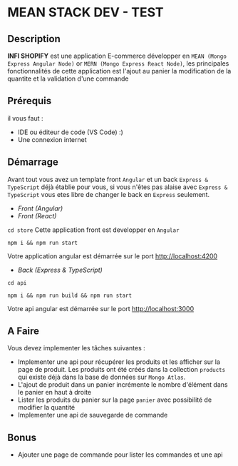 # MEAN STACK DEV - TEST

## Description
**INFI SHOPIFY** est une application E-commerce développer en ``MEAN (Mongo Express Angular Node)`` or ``MERN (Mongo Express React Node)``, les principales fonctionnalités de cette application est l'ajout au panier la modification de la quantite et la validation d'une commande

## Prérequis
il vous faut :
- IDE ou éditeur de code (VS Code) :)
- Une connexion internet

## Démarrage
Avant tout vous avez un template front `Angular` et un back `Express & TypeScript` déjà établie pour vous, si vous n'êtes pas alaise avec `Express & TypeScript` vous etes libre de changer le back en `Express`
seulement.

- *Front (Angular)* 
- *Front (React)*

`cd store`
Cette application front est developper en `Angular`
````console
npm i && npm run start
 ````
Votre application angular est démarrée sur le port [http://localhost:4200](http://localhost:4200)

- *Back (Express & TypeScript)*

`cd api`
````console
npm i && npm run build && npm run start
 ````
Votre api angular est démarrée sur le port [http://localhost:3000](http://localhost:3000)

## A Faire

Vous devez implementer les tâches suivantes :

- Implementer une api pour récupérer les produits et les afficher sur la page de produit. Les produits ont été créés dans la collection `products` qui existe déjà dans la base de données sur `Mongo Atlas`.
- L'ajout de produit dans un panier incrémente le nombre d'élément dans le panier en haut à droite
- Lister les produits du panier sur la page `panier` avec possibilité de modifier la quantité
- Implementer une api de sauvegarde de commande

## Bonus
- Ajouter une page de commande pour lister les commandes et une api




